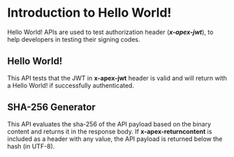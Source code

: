# Introduction to Hello World!

Hello World! APIs are used to test authorization header (***x-apex-jwt***), to help developers in testing their signing codes. 

## Hello World!

This API tests that the JWT in **x-apex-jwt** header is valid and will return with a Hello World! if successfully authenticated.

## SHA-256 Generator

This API evaluates the sha-256 of the API payload based on the binary content and returns it in the response body.  If **x-apex-returncontent** is included as a header with any value, the API payload is returned below the hash (in UTF-8).
